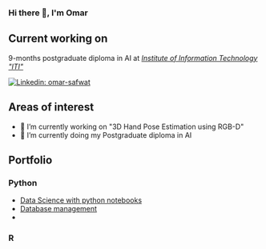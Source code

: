 ### Hi there 👋, I'm Omar

## Current working on
9-months postgraduate diploma in AI at [*Institute of Information Technology "ITI"*](https://www.iti.gov.eg/iti/programs/details/PTP-AI)<br>


[![Linkedin: omar-safwat](https://img.shields.io/badge/-omarsafwat-blue?style=flat-square&logo=Linkedin&logoColor=white&link=https://www.linkedin.com/in/omar-safwat-07a65510b/)](https://www.linkedin.com/in/omar-safwat-07a65510b/)
<!--
**Omar-Safwat/Omar-Safwat** is a ✨ _special_ ✨ repository because its `README.md` (this file) appears on your GitHub profile.

Here are some ideas to get you started:

- 🔭 I’m currently working on ...
- 🌱 I’m currently learning ...
- 👯 I’m looking to collaborate on ...
- 🤔 I’m looking for help with ...
- 💬 Ask me about ...
- 📫 How to reach me: ...
- 😄 Pronouns: ...
- ⚡ Fun fact: ...
-->

## Areas of interest


-  🔭 I’m currently working on "3D Hand Pose Estimation using RGB-D"
-  🌱 I’m currently doing my Postgraduate diploma in AI

## Portfolio
### Python

* [Data Science with python notebooks](https://github.com/Omar-Safwat/DataScience_notebooks)
* [Database management](https://github.com/Omar-Safwat/sql-samples)
* 
### R

